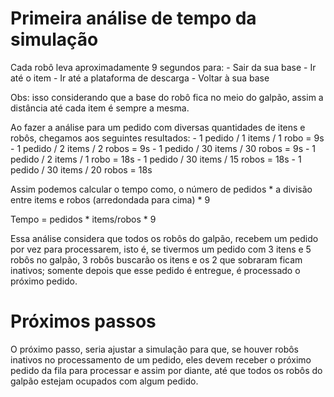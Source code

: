 # Primeira análise de tempo da simulação

Cada robô leva aproximadamente 9 segundos para:
    - Sair da sua base
    - Ir até o item
    - Ir até a plataforma de descarga
    - Voltar à sua base

Obs: isso considerando que a base do robô fica no meio do galpão, assim a distância até cada item é sempre a mesma.

Ao fazer a análise para um pedido com diversas quantidades de itens e robôs, chegamos aos seguintes resultados:
    - 1 pedido / 1 items / 1 robo = 9s
    - 1 pedido / 2 items / 2 robos = 9s 
    - 1 pedido / 30 items / 30 robos = 9s
    - 1 pedido / 2 items / 1 robo = 18s
    - 1 pedido / 30 items / 15 robos = 18s
    - 1 pedido / 30 items / 20 robos = 18s

Assim podemos calcular o tempo como, o número de pedidos * a divisão entre items e robos (arredondada para cima) * 9

Tempo = pedidos * items/robos * 9

Essa análise considera que todos os robôs do galpão, recebem um pedido por vez para processarem, isto é, se tivermos um pedido com 3 itens e 5 robôs no galpão, 3 robôs buscarão os itens e os 2 que sobraram ficam inativos; somente depois que esse pedido é entregue, é processado o próximo pedido.

# Próximos passos

O próximo passo, seria ajustar a simulação para que, se houver robôs inativos no processamento de um pedido, eles devem receber o próximo pedido da fila para processar e assim por diante, até que todos os robôs do galpão estejam ocupados com algum pedido. 